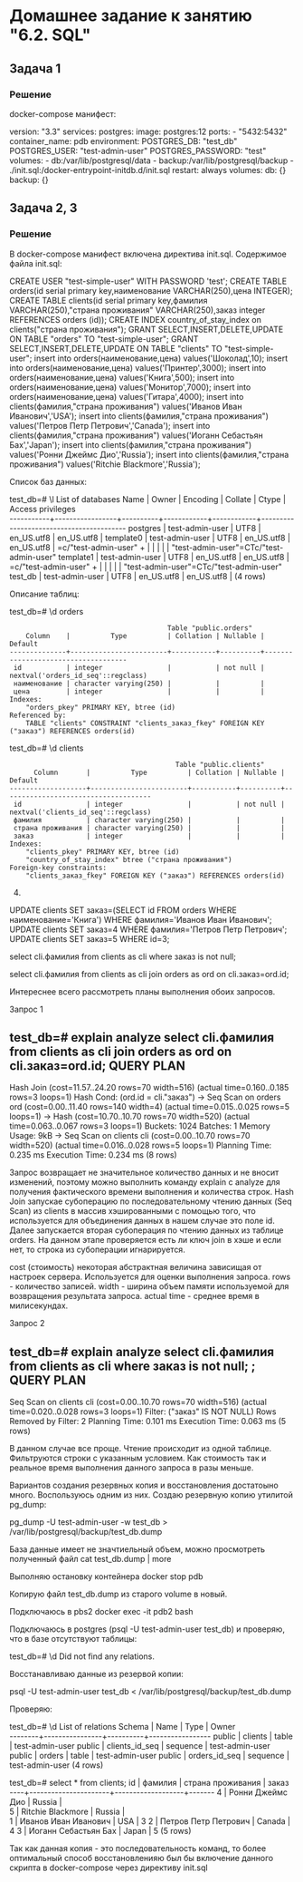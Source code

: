 # Домашнее задание к занятию "6.2. SQL"

## Задача 1

### Решение

docker-compose манифест:

   version: "3.3"
   services:
     postgres:
       image: postgres:12
       ports:
         - "5432:5432"
       container_name: pdb
       environment:
         POSTGRES_DB: "test_db"
         POSTGRES_USER: "test-admin-user"
         POSTGRES_PASSWORD: "test"
       volumes:
         - db:/var/lib/postgresql/data
         - backup:/var/lib/postgresql/backup
         - ./init.sql:/docker-entrypoint-initdb.d/init.sql
       restart: always
   volumes:
     db: {}
     backup: {}

## Задача 2, 3

### Решение

В docker-compose манифест включена директива init.sql. Содержимое файла init.sql:

   CREATE USER "test-simple-user" WITH PASSWORD 'test';
   CREATE TABLE orders(id serial primary key,наименование VARCHAR(250),цена INTEGER);
   CREATE TABLE clients(id serial primary key,фамилия VARCHAR(250),"страна проживания" VARCHAR(250),заказ integer REFERENCES orders (id));
   CREATE INDEX country_of_stay_index on clients("страна проживания");
   GRANT SELECT,INSERT,DELETE,UPDATE ON TABLE "orders" TO "test-simple-user";
   GRANT SELECT,INSERT,DELETE,UPDATE ON TABLE "clients" TO "test-simple-user";
   insert into orders(наименование,цена) values('Шоколад',10);
   insert into orders(наименование,цена) values('Принтер',3000);
   insert into orders(наименование,цена) values('Книга',500);
   insert into orders(наименование,цена) values('Монитор',7000);
   insert into orders(наименование,цена) values('Гитара',4000);
   insert into clients(фамилия,"страна проживания") values('Иванов Иван Иванович','USA');
   insert into clients(фамилия,"страна проживания") values('Петров Петр Петрович','Canada');
   insert into clients(фамилия,"страна проживания") values('Иоганн Себастьян Бах','Japan');
   insert into clients(фамилия,"страна проживания") values('Ронни Джеймс Дио','Russia');
   insert into clients(фамилия,"страна проживания") values('Ritchie Blackmore','Russia');

Список баз данных:

test_db=# \l
                                             List of databases
       Name    |      Owner      | Encoding |  Collate   |   Ctype    |            Access privileges            
    -----------+-----------------+----------+------------+------------+-----------------------------------------
     postgres  | test-admin-user | UTF8     | en_US.utf8 | en_US.utf8 | 
     template0 | test-admin-user | UTF8     | en_US.utf8 | en_US.utf8 | =c/"test-admin-user"                   +
               |                 |          |            |            | "test-admin-user"=CTc/"test-admin-user"
     template1 | test-admin-user | UTF8     | en_US.utf8 | en_US.utf8 | =c/"test-admin-user"                   +
               |                 |          |            |            | "test-admin-user"=CTc/"test-admin-user"
     test_db   | test-admin-user | UTF8     | en_US.utf8 | en_US.utf8 | 
    (4 rows)


Описание таблиц:

test_db=# \d orders

                                           Table "public.orders"
        Column    |          Type          | Collation | Nullable |              Default               
    --------------+------------------------+-----------+----------+------------------------------------
     id           | integer                |           | not null | nextval('orders_id_seq'::regclass)
     наименование | character varying(250) |           |          | 
     цена         | integer                |           |          | 
    Indexes:
        "orders_pkey" PRIMARY KEY, btree (id)
    Referenced by:
        TABLE "clients" CONSTRAINT "clients_заказ_fkey" FOREIGN KEY ("заказ") REFERENCES orders(id)


test_db=# \d clients

                                             Table "public.clients"
          Column       |          Type          | Collation | Nullable |               Default               
    -------------------+------------------------+-----------+----------+-------------------------------------
     id                | integer                |           | not null | nextval('clients_id_seq'::regclass)
     фамилия           | character varying(250) |           |          | 
     страна проживания | character varying(250) |           |          | 
     заказ             | integer                |           |          | 
    Indexes:
        "clients_pkey" PRIMARY KEY, btree (id)
        "country_of_stay_index" btree ("страна проживания")
    Foreign-key constraints:
        "clients_заказ_fkey" FOREIGN KEY ("заказ") REFERENCES orders(id)



4. 

UPDATE clients SET заказ=(SELECT id FROM orders WHERE наименование='Книга') WHERE фамилия='Иванов Иван Иванович';
UPDATE clients SET заказ=4 WHERE фамилия='Петров Петр Петрович';
UPDATE clients SET заказ=5 WHERE id=3;


select cli.фамилия from clients as cli where заказ is not null;

select cli.фамилия from clients as cli join orders as ord on cli.заказ=ord.id;


Интереснее всего рассмотреть планы выполнения обоих запросов.

Запрос 1

test_db=# explain analyze select cli.фамилия from clients as cli join orders as ord on cli.заказ=ord.id;
                                                     QUERY PLAN                                                      
---------------------------------------------------------------------------------------------------------------------
 Hash Join  (cost=11.57..24.20 rows=70 width=516) (actual time=0.160..0.185 rows=3 loops=1)
   Hash Cond: (ord.id = cli."заказ")
   ->  Seq Scan on orders ord  (cost=0.00..11.40 rows=140 width=4) (actual time=0.015..0.025 rows=5 loops=1)
   ->  Hash  (cost=10.70..10.70 rows=70 width=520) (actual time=0.063..0.067 rows=3 loops=1)
         Buckets: 1024  Batches: 1  Memory Usage: 9kB
         ->  Seq Scan on clients cli  (cost=0.00..10.70 rows=70 width=520) (actual time=0.016..0.028 rows=5 loops=1)
 Planning Time: 0.235 ms
 Execution Time: 0.234 ms
(8 rows)

Запрос возвращает не значительное количество данных и не вносит изменений, поэтому можно выполнить команду explain
с analyze для получения фактического времени выполнения и количества строк. 
Hash Join запускае субоперацию по последовательному чтению данных (Seq Scan) из clients в массив хэшированными с помощью того, что используется для объединения данных в нашем случае это поле id. Далее запускается вторая субоперация по чтению данных из таблице orders. На данном этапе проверяется есть ли ключ join в хэше и если нет, то строка из субоперации игнарируется.


cost (стоимость) некоторая абстрактная величина зависищая от настроек сервера. Используется для оценки выполнения запроса.
rows - количество записей.
width - ширина объем памяти используемой для возвращения результата запроса.
actual time - среднее время в милисекундах.

Запрос 2

test_db=# explain analyze select cli.фамилия from clients as cli where заказ is not null;
;
                                               QUERY PLAN                                                
---------------------------------------------------------------------------------------------------------
 Seq Scan on clients cli  (cost=0.00..10.70 rows=70 width=516) (actual time=0.020..0.028 rows=3 loops=1)
   Filter: ("заказ" IS NOT NULL)
   Rows Removed by Filter: 2
 Planning Time: 0.101 ms
 Execution Time: 0.063 ms
(5 rows)

В данном случае все проще. Чтение происходит из одной таблице. Фильтруются строки с указанным условием.
Как стоимость так и реальное время выполнения данного запроса в разы меньше.


Вариантов создания резервных копия и восстановления достатоыно много. Воспользуюсь одним из них.
Создаю резервную копию утилитой pg_dump:

pg_dump -U test-admin-user -w test_db > /var/lib/postgresql/backup/test_db.dump

База данные имеет не значтиельный объем, можно просмотреть полученный файл cat test_db.dump | more

Выполняю остановку контейнера docker stop pdb



Копирую файл test_db.dump из старого volume в новый.

Подключаюсь в pbs2
docker exec -it pdb2 bash

Подключаюсь в postgres (psql -U test-admin-user test_db) и проверяю, что в базе отсутствуют таблицы:

test_db=# \d
Did not find any relations.

Восстанавливаю данные из резервой копии:

psql -U test-admin-user test_db <  /var/lib/postgresql/backup/test_db.dump 

Проверяю:

test_db=# \d
                  List of relations
 Schema |      Name      |   Type   |      Owner      
--------+----------------+----------+-----------------
 public | clients        | table    | test-admin-user
 public | clients_id_seq | sequence | test-admin-user
 public | orders         | table    | test-admin-user
 public | orders_id_seq  | sequence | test-admin-user
(4 rows)

test_db=# select * from clients;
 id |       фамилия        | страна проживания | заказ 
----+----------------------+-------------------+-------
  4 | Ронни Джеймс Дио     | Russia            |      
  5 | Ritchie Blackmore    | Russia            |      
  1 | Иванов Иван Иванович | USA               |     3
  2 | Петров Петр Петрович | Canada            |     4
  3 | Иоганн Себастьян Бах | Japan             |     5
(5 rows)

Так как данная копия - это последовательность команд, то более оптимальный способ восстановленияю был бы
включение данного скрипта в docker-compose через директиву init.sql
